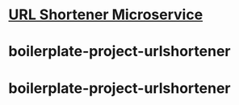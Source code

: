 # [URL Shortener Microservice](https://www.freecodecamp.org/learn/apis-and-microservices/apis-and-microservices-projects/url-shortener-microservice)
# boilerplate-project-urlshortener
# boilerplate-project-urlshortener
